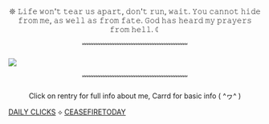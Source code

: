 

<p align="center"> 𖤓 𝙻𝚒𝚏𝚎 𝚠𝚘𝚗'𝚝 𝚝𝚎𝚊𝚛 𝚞𝚜 𝚊𝚙𝚊𝚛𝚝, 𝚍𝚘𝚗'𝚝 𝚛𝚞𝚗, 𝚠𝚊𝚒𝚝. 𝚈𝚘𝚞 𝚌𝚊𝚗𝚗𝚘𝚝 𝚑𝚒𝚍𝚎 𝚏𝚛𝚘𝚖 𝚖𝚎, 𝚊𝚜 𝚠𝚎𝚕𝚕 𝚊𝚜 𝚏𝚛𝚘𝚖 𝚏𝚊𝚝𝚎. 𝙶𝚘𝚍 𝚑𝚊𝚜 𝚑𝚎𝚊𝚛𝚍 𝚖𝚢 𝚙𝚛𝚊𝚢𝚎𝚛𝚜 𝚏𝚛𝚘𝚖 𝚑𝚎𝚕𝚕. ☾ </p>

<p align="center"> ﹌﹌﹌﹌﹌﹌﹌﹌﹌﹌﹌﹌﹌﹌﹌


![](https://64.media.tumblr.com/0f96fa9a4e79b79bd93fc4821b7a49c6/d60257d3f29b6dbd-33/s1280x1920/fc4d8c721a22a0fb4fab445f1e58692392fffbf0.pnj)

<p align="center"> ﹌﹌﹌﹌﹌﹌﹌﹌﹌﹌﹌﹌﹌﹌﹌

<p align="center"> Click on rentry for full info about me, Carrd for basic info ( ^ヮ^ )



[DAILY CLICKS](https://arab.org/click-to-help/) ⟡ [CEASEFIRETODAY](https://ceasefiretoday.com)

